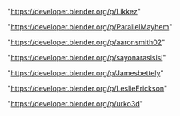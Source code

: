 "https://developer.blender.org/p/Likkez"

"https://developer.blender.org/p/ParallelMayhem"

"https://developer.blender.org/p/aaronsmith02"

"https://developer.blender.org/p/sayonarasisisi"

"https://developer.blender.org/p/Jamesbettely"

"https://developer.blender.org/p/LeslieErickson"

"https://developer.blender.org/p/urko3d"

